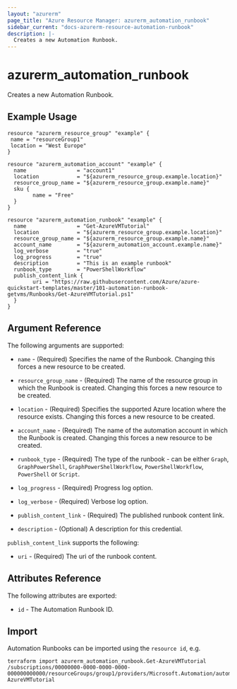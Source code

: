 ```yaml
---
layout: "azurerm"
page_title: "Azure Resource Manager: azurerm_automation_runbook"
sidebar_current: "docs-azurerm-resource-automation-runbook"
description: |-
  Creates a new Automation Runbook.
---
```


# azurerm\_automation\_runbook

Creates a new Automation Runbook.

## Example Usage

```
resource "azurerm_resource_group" "example" {
 name = "resourceGroup1"
 location = "West Europe"
}

resource "azurerm_automation_account" "example" {
  name                = "account1"
  location            = "${azurerm_resource_group.example.location}"
  resource_group_name = "${azurerm_resource_group.example.name}"
  sku {
        name = "Free"
  }
}

resource "azurerm_automation_runbook" "example" {
  name                = "Get-AzureVMTutorial"
  location            = "${azurerm_resource_group.example.location}"
  resource_group_name = "${azurerm_resource_group.example.name}"
  account_name        = "${azurerm_automation_account.example.name}"
  log_verbose         = "true"
  log_progress        = "true"
  description         = "This is an example runbook"
  runbook_type        = "PowerShellWorkflow"
  publish_content_link {
        uri = "https://raw.githubusercontent.com/Azure/azure-quickstart-templates/master/101-automation-runbook-getvms/Runbooks/Get-AzureVMTutorial.ps1"
  }
}
```

## Argument Reference

The following arguments are supported:

* `name` - (Required) Specifies the name of the Runbook. Changing this forces a new resource to be created.

* `resource_group_name` - (Required) The name of the resource group in which the Runbook is created. Changing this forces a new resource to be created.

* `location` - (Required) Specifies the supported Azure location where the resource exists. Changing this forces a new resource to be created.

* `account_name` - (Required) The name of the automation account in which the Runbook is created. Changing this forces a new resource to be created.

* `runbook_type` - (Required) The type of the runbook - can be either `Graph`, `GraphPowerShell`, `GraphPowerShellWorkflow`, `PowerShellWorkflow`, `PowerShell` or `Script`.

* `log_progress` - (Required) Progress log option.

* `log_verbose` -  (Required) Verbose log option.

* `publish_content_link` - (Required) The published runbook content link.

* `description` -  (Optional) A description for this credential.

`publish_content_link` supports the following:

* `uri` - (Required) The uri of the runbook content.

## Attributes Reference

The following attributes are exported:

* `id` - The Automation Runbook ID.

## Import

Automation Runbooks can be imported using the `resource id`, e.g.

```
terraform import azurerm_automation_runbook.Get-AzureVMTutorial /subscriptions/00000000-0000-0000-0000-000000000000/resourceGroups/group1/providers/Microsoft.Automation/automationAccounts/account1/runbooks/Get-AzureVMTutorial
```
